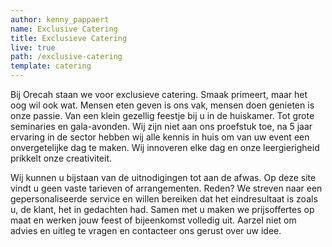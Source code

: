 ```yaml
---
author: kenny_pappaert
name: Exclusive Catering
title: Exclusieve Catering
live: true
path: /exclusive-catering
template: catering
---
```

Bij Orecah staan we voor exclusieve catering. Smaak primeert, maar het oog wil ook wat. 
Mensen eten geven is ons vak, mensen doen genieten is onze passie. 
Van een klein gezellig feestje bij u in de huiskamer. Tot grote seminaries en gala-avonden.
Wij zijn niet aan ons proefstuk toe, na 5 jaar ervaring in de sector hebben wij alle kennis in huis om van uw event een onvergetelijke dag te maken. Wij innoveren elke dag en onze leergierigheid prikkelt onze creativiteit.

Wij kunnen u bijstaan van de uitnodigingen tot aan de afwas.
Op deze site vindt u geen vaste tarieven of arrangementen. Reden? We streven naar een gepersonaliseerde service en willen bereiken dat het eindresultaat is zoals u, de klant, het in gedachten had. Samen met u maken we prijsoffertes op maat en werken jouw feest of bijeenkomst volledig uit. Aarzel niet om advies en uitleg te vragen en contacteer ons gerust over uw idee.
